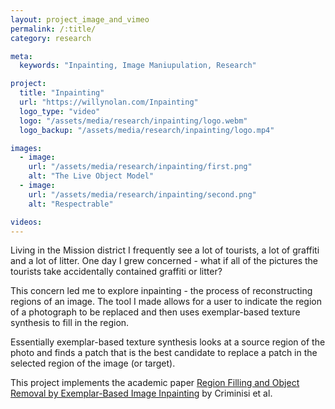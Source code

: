 ```yaml
---
layout: project_image_and_vimeo
permalink: /:title/
category: research

meta:
  keywords: "Inpainting, Image Maniupulation, Research"

project:
  title: "Inpainting"
  url: "https://willynolan.com/Inpainting"
  logo_type: "video"
  logo: "/assets/media/research/inpainting/logo.webm"
  logo_backup: "/assets/media/research/inpainting/logo.mp4"

images:
  - image:
    url: "/assets/media/research/inpainting/first.png"
    alt: "The Live Object Model"
  - image:
    url: "/assets/media/research/inpainting/second.png"
    alt: "Respectrable"

videos:
---
```

<p>
Living in the Mission district I frequently see a lot of tourists, a lot of graffiti and a lot of litter. One day I 
grew concerned - what if all of the pictures the tourists take accidentally contained graffiti or litter?
</p>

<p>
This concern led me to explore inpainting - the process of reconstructing regions of an image. The tool I made allows 
for a user to indicate the region of a photograph to be replaced and then uses exemplar-based texture synthesis to fill 
in the region.
</p>    

<p>
Essentially exemplar-based texture synthesis looks at a source region of the photo and finds a patch that is the best 
candidate to replace a patch in the selected region of the image (or target). 
</p>  
    
<p>
This project implements the academic paper 
<a href="https://ieeexplore.ieee.org/abstract/document/1323101">Region Filling and Object Removal by Exemplar-Based Image Inpainting</a>
by Criminisi et al.
</p>
